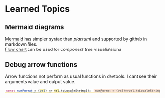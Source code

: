 # Learned Topics

## Mermaid diagrams
[Mermaid](https://mermaid.js.org) has simpler syntax than *plantuml* and supported by github in markdown files.
\
[Flow chart](https://mermaid.js.org/syntax/flowchart.html) can be used for *component tree* visualistaions

## Debug arrow functions
Arrow functions not perform as usual functions in devtools. I cant see their arguments value and output value.

![devtools screenshot demonstrating arrow function](img/debug-arrow-func.png)
